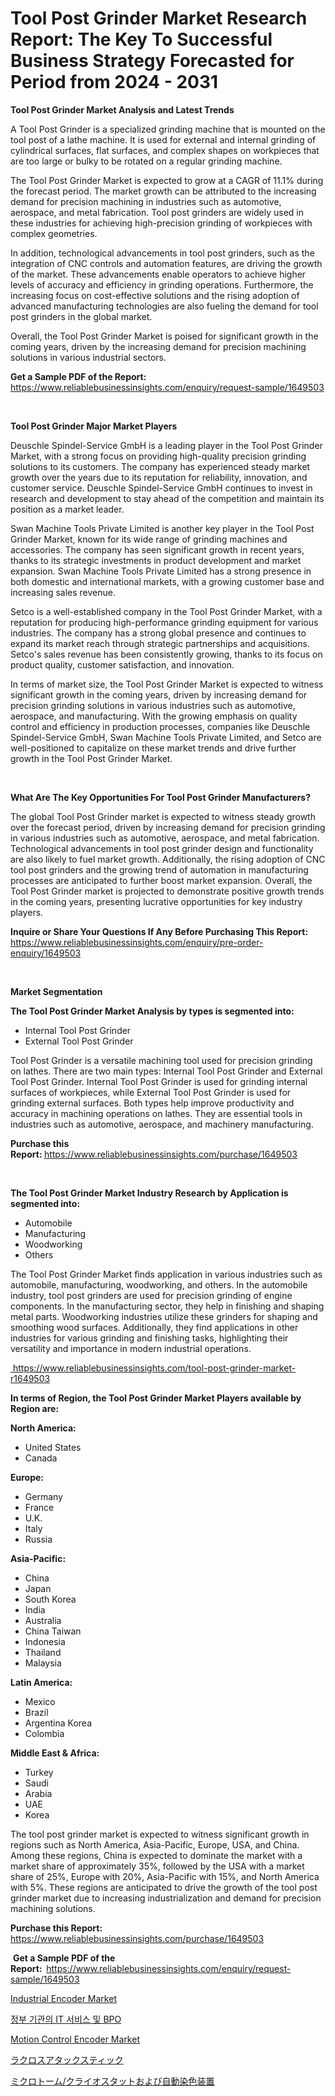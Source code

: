 <p><h1>Tool Post Grinder Market Research Report: The Key To Successful Business Strategy Forecasted for Period from 2024 - 2031</h1></p><p><strong>Tool Post Grinder Market Analysis and Latest Trends</strong></p>
<p><p>A Tool Post Grinder is a specialized grinding machine that is mounted on the tool post of a lathe machine. It is used for external and internal grinding of cylindrical surfaces, flat surfaces, and complex shapes on workpieces that are too large or bulky to be rotated on a regular grinding machine.</p><p>The Tool Post Grinder Market is expected to grow at a CAGR of 11.1% during the forecast period. The market growth can be attributed to the increasing demand for precision machining in industries such as automotive, aerospace, and metal fabrication. Tool post grinders are widely used in these industries for achieving high-precision grinding of workpieces with complex geometries.</p><p>In addition, technological advancements in tool post grinders, such as the integration of CNC controls and automation features, are driving the growth of the market. These advancements enable operators to achieve higher levels of accuracy and efficiency in grinding operations. Furthermore, the increasing focus on cost-effective solutions and the rising adoption of advanced manufacturing technologies are also fueling the demand for tool post grinders in the global market.</p><p>Overall, the Tool Post Grinder Market is poised for significant growth in the coming years, driven by the increasing demand for precision machining solutions in various industrial sectors.</p></p>
<p><strong>Get a Sample PDF of the Report:&nbsp;</strong> <a href="https://www.reliablebusinessinsights.com/enquiry/request-sample/1649503">https://www.reliablebusinessinsights.com/enquiry/request-sample/1649503</a></p>
<p>&nbsp;</p>
<p><strong>Tool Post Grinder Major Market Players</strong></p>
<p><p>Deuschle Spindel-Service GmbH is a leading player in the Tool Post Grinder Market, with a strong focus on providing high-quality precision grinding solutions to its customers. The company has experienced steady market growth over the years due to its reputation for reliability, innovation, and customer service. Deuschle Spindel-Service GmbH continues to invest in research and development to stay ahead of the competition and maintain its position as a market leader.</p><p>Swan Machine Tools Private Limited is another key player in the Tool Post Grinder Market, known for its wide range of grinding machines and accessories. The company has seen significant growth in recent years, thanks to its strategic investments in product development and market expansion. Swan Machine Tools Private Limited has a strong presence in both domestic and international markets, with a growing customer base and increasing sales revenue.</p><p>Setco is a well-established company in the Tool Post Grinder Market, with a reputation for producing high-performance grinding equipment for various industries. The company has a strong global presence and continues to expand its market reach through strategic partnerships and acquisitions. Setco's sales revenue has been consistently growing, thanks to its focus on product quality, customer satisfaction, and innovation.</p><p>In terms of market size, the Tool Post Grinder Market is expected to witness significant growth in the coming years, driven by increasing demand for precision grinding solutions in various industries such as automotive, aerospace, and manufacturing. With the growing emphasis on quality control and efficiency in production processes, companies like Deuschle Spindel-Service GmbH, Swan Machine Tools Private Limited, and Setco are well-positioned to capitalize on these market trends and drive further growth in the Tool Post Grinder Market.</p></p>
<p>&nbsp;</p>
<p><strong>What Are The Key Opportunities For Tool Post Grinder Manufacturers?</strong></p>
<p><p>The global Tool Post Grinder market is expected to witness steady growth over the forecast period, driven by increasing demand for precision grinding in various industries such as automotive, aerospace, and metal fabrication. Technological advancements in tool post grinder design and functionality are also likely to fuel market growth. Additionally, the rising adoption of CNC tool post grinders and the growing trend of automation in manufacturing processes are anticipated to further boost market expansion. Overall, the Tool Post Grinder market is projected to demonstrate positive growth trends in the coming years, presenting lucrative opportunities for key industry players.</p></p>
<p><strong>Inquire or Share Your Questions If Any Before Purchasing This Report:</strong> <a href="https://www.reliablebusinessinsights.com/enquiry/pre-order-enquiry/1649503">https://www.reliablebusinessinsights.com/enquiry/pre-order-enquiry/1649503</a></p>
<p>&nbsp;</p>
<p><strong>Market Segmentation</strong></p>
<p><strong>The Tool Post Grinder Market Analysis by types is segmented into:</strong></p>
<p><ul><li>Internal Tool Post Grinder</li><li>External Tool Post Grinder</li></ul></p>
<p><p>Tool Post Grinder is a versatile machining tool used for precision grinding on lathes. There are two main types: Internal Tool Post Grinder and External Tool Post Grinder. Internal Tool Post Grinder is used for grinding internal surfaces of workpieces, while External Tool Post Grinder is used for grinding external surfaces. Both types help improve productivity and accuracy in machining operations on lathes. They are essential tools in industries such as automotive, aerospace, and machinery manufacturing.</p></p>
<p><strong>Purchase this Report:&nbsp;</strong><a href="https://www.reliablebusinessinsights.com/purchase/1649503">https://www.reliablebusinessinsights.com/purchase/1649503</a></p>
<p>&nbsp;</p>
<p><strong>The Tool Post Grinder Market Industry Research by Application is segmented into:</strong></p>
<p><ul><li>Automobile</li><li>Manufacturing</li><li>Woodworking</li><li>Others</li></ul></p>
<p><p>The Tool Post Grinder Market finds application in various industries such as automobile, manufacturing, woodworking, and others. In the automobile industry, tool post grinders are used for precision grinding of engine components. In the manufacturing sector, they help in finishing and shaping metal parts. Woodworking industries utilize these grinders for shaping and smoothing wood surfaces. Additionally, they find applications in other industries for various grinding and finishing tasks, highlighting their versatility and importance in modern industrial operations.</p></p>
<p><a href="https://www.reliablebusinessinsights.com/tool-post-grinder-market-r1649503">&nbsp;https://www.reliablebusinessinsights.com/tool-post-grinder-market-r1649503</a></p>
<p><strong>In terms of Region, the Tool Post Grinder Market Players available by Region are:</strong></p>
<p>
    <p> <strong> North America: </strong>
        <ul>
            <li>United States</li>
            <li>Canada</li>
        </ul>
        </p> 
    <p> <strong> Europe: </strong>
        <ul>
            <li>Germany</li>
            <li>France</li>
            <li>U.K.</li>
            <li>Italy</li>
            <li>Russia</li>
        </ul>
        </p> 
    <p> <strong> Asia-Pacific: </strong>
        <ul>
            <li>China</li>
            <li>Japan</li>
            <li>South Korea</li>
            <li>India</li>
            <li>Australia</li>
            <li>China Taiwan</li>
            <li>Indonesia</li>
            <li>Thailand</li>
            <li>Malaysia</li>
        </ul>
        </p> 
    <p> <strong> Latin America: </strong>
        <ul>
            <li>Mexico</li>
            <li>Brazil</li>
            <li>Argentina Korea</li>
            <li>Colombia</li>
        </ul>
        </p> 
    <p> <strong> Middle East & Africa: </strong>
        <ul>
            <li>Turkey</li>
            <li>Saudi</li>
            <li>Arabia</li>
            <li>UAE</li>
            <li>Korea</li>
        </ul>
    </p>
    </p>
<p><p>The tool post grinder market is expected to witness significant growth in regions such as North America, Asia-Pacific, Europe, USA, and China. Among these regions, China is expected to dominate the market with a market share of approximately 35%, followed by the USA with a market share of 25%, Europe with 20%, Asia-Pacific with 15%, and North America with 5%. These regions are anticipated to drive the growth of the tool post grinder market due to increasing industrialization and demand for precision machining solutions.</p></p>
<p><strong>Purchase this Report: </strong><a href="https://www.reliablebusinessinsights.com/purchase/1649503">https://www.reliablebusinessinsights.com/purchase/1649503</a></p>
<p>&nbsp;<strong>Get a Sample PDF of the Report:&nbsp;&nbsp;</strong><a href="https://www.reliablebusinessinsights.com/enquiry/request-sample/1649503">https://www.reliablebusinessinsights.com/enquiry/request-sample/1649503</a></p>
<p><strong></strong></p>
<p><p><a href="https://github.com/Valeridd446677/Market-Research-Report-List-1/blob/main/industrial-encoder-market.md">Industrial Encoder Market</a></p><p><a href="https://github.com/hook46569/Market-Research-Report-List-2/blob/main/4013797166525.md">정부 기관의 IT 서비스 및 BPO</a></p><p><a href="https://github.com/bushilahore52/Market-Research-Report-List-1/blob/main/motion-control-encoder-market.md">Motion Control Encoder Market</a></p><p><a href="https://medium.com/@pattypetd0/%E3%83%A9%E3%82%AF%E3%83%AD%E3%82%B9%E6%94%BB%E6%92%83%E3%82%B9%E3%83%86%E3%82%A3%E3%83%83%E3%82%AF%E5%B8%82%E5%A0%B4%E3%81%AB%E3%81%8A%E3%81%91%E3%82%8B%E6%96%B0%E8%88%88%E3%83%88%E3%83%AC%E3%83%B3%E3%83%89-2024%E5%B9%B4%E3%81%8B%E3%82%892031%E5%B9%B4%E3%81%BE%E3%81%A7%E3%81%AE%E3%82%B0%E3%83%AD%E3%83%BC%E3%83%90%E3%83%AB%E5%B1%95%E6%9C%9B%E3%81%A8%E5%B0%86%E6%9D%A5%E3%81%AE%E8%A6%8B%E9%80%9A%E3%81%97-60d3ed66957b">ラクロスアタックスティック</a></p><p><a href="https://medium.com/@diegoskiles2023/%E3%83%9E%E3%82%A4%E3%82%AF%E3%83%AD%E3%83%88%E3%83%BC%E3%83%A0-%E3%82%AF%E3%83%A9%E3%82%A4%E3%82%AA%E3%82%B9%E3%82%BF%E3%83%83%E3%83%88-%E8%87%AA%E5%8B%95%E6%9F%93%E8%89%B2%E6%A9%9F%E5%B8%82%E5%A0%B4%E4%BA%88%E6%B8%AC-2024%E5%B9%B4%E3%81%8B%E3%82%892031%E5%B9%B4%E3%81%BE%E3%81%A7%E3%81%AE%E3%82%B0%E3%83%AD%E3%83%BC%E3%83%90%E3%83%AB%E5%B8%82%E5%A0%B4%E5%8B%95%E5%90%91%E3%81%A8%E5%88%86%E6%9E%90%E3%81%AF-141%E3%83%9A%E3%83%BC%E3%82%B8%E3%81%AB%E5%8F%8E%E9%8C%B2%E3%81%95%E3%82%8C%E3%81%A6%E3%81%84%E3%81%BE%E3%81%99-6d990aff3737">ミクロトーム/クライオスタットおよび自動染色装置</a></p></p>
